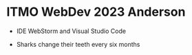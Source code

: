 # ITMO WebDev 2023 Anderson

- IDE WebStorm and Visual Studio Code

- Sharks change their teeth every six months